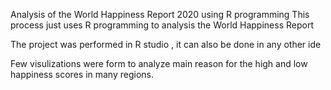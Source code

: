 Analysis of the World Happiness Report 2020 using R programming
This process just uses R programming to analysis the 
World Happiness Report

The project was performed in R studio , it can also be  done in any other ide

Few visulizations were form to analyze main reason for the high and low happiness scores in many regions.
